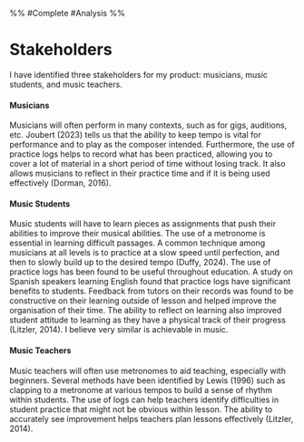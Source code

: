 %%
#Complete
#Analysis
%%
# Stakeholders

I have identified three stakeholders for my product: musicians, music students, and music teachers. 

#### Musicians  

Musicians will often perform in many contexts, such as for gigs, auditions, etc. Joubert (2023) tells us that the ability to keep tempo is vital for performance and to play as the composer intended. Furthermore, the use of practice logs helps to record what has been practiced, allowing you to cover a lot of material in a short period of time without losing track. It also allows musicians to reflect in their practice time and if it is being used effectively (Dorman, 2016). 

#### Music Students 

Music students will have to learn pieces as assignments that push their abilities to improve their musical abilities. The use of a metronome is essential in learning difficult passages. A common technique among musicians at all levels is to practice at a slow speed until perfection, and then to slowly build up to the desired tempo (Duffy, 2024). The use of practice logs has been found to be useful throughout education. A study on Spanish speakers learning English found that practice logs have significant benefits to students. Feedback from tutors on their records was found to be constructive on their learning outside of lesson and helped improve the organisation of their time. The ability to reflect on learning also improved student attitude to learning as they have a physical track of their progress (Litzler, 2014). I believe very similar is achievable in music. 

#### Music Teachers 

Music teachers will often use metronomes to aid teaching, especially with beginners. Several methods have been identified by Lewis (1996) such as clapping to a metronome at various tempos to build a sense of rhythm within students. The use of logs can help teachers identify difficulties in student practice that might not be obvious within lesson. The ability to accurately see improvement helps teachers plan lessons effectively (Litzler, 2014).